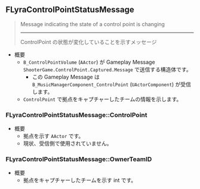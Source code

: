 ## FLyraControlPointStatusMessage

> Message indicating the state of a control point is changing  
> 
> ----
> ControlPoint の状態が変化していることを示すメッセージ  

* 概要
	* `B_ControlPointVolume` (`AActor`) が Gameplay Message `ShooterGame.ControlPoint.Captured.Message` で送信する構造体です。
		* この Gameplay Message は `B_MusicManagerComponent_ControlPoint` (`UActorComponent`) が受信します。
	* `ControlPoint` で拠点をキャプチャーしたチームの情報を示します。

### FLyraControlPointStatusMessage::ControlPoint

* 概要
	* 拠点を示す `AActor` です。
	* 現状、受信側で使用されていません。

### FLyraControlPointStatusMessage::OwnerTeamID

* 概要
	* 拠点をキャプチャーしたチームを示す int です。



<!--- ページ内のリンク --->

<!--- 自前の画像へのリンク --->

<!--- generated --->

